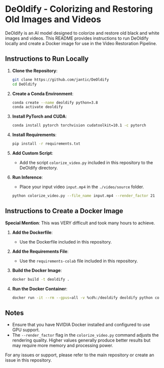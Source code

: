 # DeOldify - Colorizing and Restoring Old Images and Videos

DeOldify is an AI model designed to colorize and restore old black and white images and videos. This README provides instructions to run DeOldify locally and create a Docker image for use in the Video Restoration Pipeline.

## Instructions to Run Locally

1. **Clone the Repository**:
   ```bash
   git clone https://github.com/jantic/DeOldify
   cd DeOldify
   ```

2. **Create a Conda Environment**:
   ```bash
   conda create --name deoldify python=3.8
   conda activate deoldify
   ```

3. **Install PyTorch and CUDA**:
   ```bash
   conda install pytorch torchvision cudatoolkit=10.1 -c pytorch
   ```

4. **Install Requirements**:
   ```bash
   pip install -r requirements.txt
   ```

5. **Add Custom Script**:
   - Add the script `colorize_video.py` included in this repository to the DeOldify directory.

6. **Run Inference**:
   - Place your input video `input.mp4` in the `./video/source` folder.
   ```bash
   python colorize_video.py --file_name input.mp4 --render_factor 21
   ```

## Instructions to Create a Docker Image

**Special Mention**: This was VERY difficult and took many hours to achieve.

1. **Add the Dockerfile**:
   - Use the Dockerfile included in this repository.

2. **Add the Requirements File**:
   - Use the `requirements-colab` file included in this repository.

3. **Build the Docker Image**:
   ```bash
   docker build -t deoldify .
   ```

4. **Run the Docker Container**:
   ```bash
   docker run -it --rm --gpus=all -v %cd%:/deoldify deoldify python colorize_video.py --file_name input.mp4 --render_factor 21
   ```

## Notes

- Ensure that you have NVIDIA Docker installed and configured to use GPU support.
- The `--render_factor` flag in the `colorize_video.py` command adjusts the rendering quality. Higher values generally produce better results but may require more memory and processing power.

For any issues or support, please refer to the main repository or create an issue in this repository.